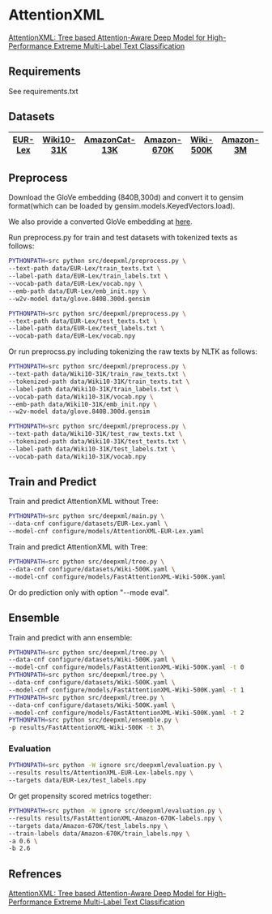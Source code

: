 # AttentionXML
[AttentionXML: Tree based Attention-Aware Deep Model for High-Performance Extreme Multi-Label Text Classification](https://arxiv.org/abs/1811.01727)

## Requirements

See requirements.txt

## Datasets

|[EUR-Lex](https://drive.google.com/open?id=1EQaXWHYnihKv3ZEZ2pyM1dRJNn11IT_z)|[Wiki10-31K](https://drive.google.com/open?id=13ayVRMqfpzhMWKFDH1BvaQ2EFWB4UDQ-)|[AmazonCat-13K](https://drive.google.com/open?id=1CD_MATrUJC_ZgnIU4qghTSiT4WUZ_mnR)|[Amazon-670K](https://drive.google.com/open?id=1HraWMWfAfBP4PFVqDpy12dmL2kLHdoJh)|[Wiki-500K]()|[Amazon-3M](https://drive.google.com/open?id=1bhBcRO55oNk4LRRIexgpSOCQ7pEgTT5l)|
|---|---|---|---|---|---|

## Preprocess

Download the GloVe embedding (840B,300d) and convert it to gensim format(which can be loaded by gensim.models.KeyedVectors.load).

We also provide a converted GloVe embedding at [here](https://drive.google.com/file/d/10w_HuLklGc8GA_FtUSdnHT8Yo1mxYziP/view?usp=sharing). 

Run preprocess.py for train and test datasets with tokenized texts as follows:
```bash
PYTHONPATH=src python src/deepxml/preprocess.py \
--text-path data/EUR-Lex/train_texts.txt \
--label-path data/EUR-Lex/train_labels.txt \
--vocab-path data/EUR-Lex/vocab.npy \
--emb-path data/EUR-Lex/emb_init.npy \
--w2v-model data/glove.840B.300d.gensim

PYTHONPATH=src python src/deepxml/preprocess.py \
--text-path data/EUR-Lex/test_texts.txt \
--label-path data/EUR-Lex/test_labels.txt \
--vocab-path data/EUR-Lex/vocab.npy 
```

Or run preprocss.py including tokenizing the raw texts by NLTK as follows:
```bash
PYTHONPATH=src python src/deepxml/preprocess.py \
--text-path data/Wiki10-31K/train_raw_texts.txt \
--tokenized-path data/Wiki10-31K/train_texts.txt \
--label-path data/Wiki10-31K/train_labels.txt \
--vocab-path data/Wiki10-31K/vocab.npy \
--emb-path data/Wiki10-31K/emb_init.npy \
--w2v-model data/glove.840B.300d.gensim

PYTHONPATH=src python src/deepxml/preprocess.py \
--text-path data/Wiki10-31K/test_raw_texts.txt \
--tokenized-path data/Wiki10-31K/test_texts.txt \
--label-path data/Wiki10-31K/test_labels.txt \
--vocab-path data/Wiki10-31K/vocab.npy 
```


## Train and Predict

Train and predict AttentionXML without Tree:
```bash
PYTHONPATH=src python src/deepxml/main.py \
--data-cnf configure/datasets/EUR-Lex.yaml \
--model-cnf configure/models/AttentionXML-EUR-Lex.yaml 
```
Train and predict AttentionXML with Tree:
```bash
PYTHONPATH=src python src/deepxml/tree.py \
--data-cnf configure/datasets/Wiki-500K.yaml \
--model-cnf configure/models/FastAttentionXML-Wiki-500K.yaml
```

Or do prediction only with option "--mode eval".

## Ensemble

Train and predict with ann ensemble:
```bash
PYTHONPATH=src python src/deepxml/tree.py \
--data-cnf configure/datasets/Wiki-500K.yaml \
--model-cnf configure/models/FastAttentionXML-Wiki-500K.yaml -t 0
PYTHONPATH=src python src/deepxml/tree.py \
--data-cnf configure/datasets/Wiki-500K.yaml \
--model-cnf configure/models/FastAttentionXML-Wiki-500K.yaml -t 1
PYTHONPATH=src python src/deepxml/tree.py \
--data-cnf configure/datasets/Wiki-500K.yaml \
--model-cnf configure/models/FastAttentionXML-Wiki-500K.yaml -t 2
PYTHONPATH=src python src/deepxml/ensemble.py \
-p results/FastAttentionXML-Wiki-500K -t 3\
```

### Evaluation

```bash
PYTHONPATH=src python -W ignore src/deepxml/evaluation.py \
--results results/AttentionXML-EUR-Lex-labels.npy \
--targets data/EUR-Lex/test_labels.npy
```
Or get propensity scored metrics together:

```bash
PYTHONPATH=src python -W ignore src/deepxml/evaluation.py \
--results results/FastAttentionXML-Amazon-670K-labels.npy \
--targets data/Amazon-670K/test_labels.npy \
--train-labels data/Amazon-670K/train_labels.npy \
-a 0.6 \
-b 2.6

```

## Refrences
[AttentionXML: Tree based Attention-Aware Deep Model for High-Performance Extreme Multi-Label Text Classification](https://arxiv.org/abs/1811.01727)
